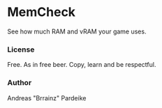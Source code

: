 # MemCheck

See how much RAM and vRAM your game uses.

### License

Free. As in free beer. Copy, learn and be respectful.

### Author

Andreas "Brrainz" Pardeike
